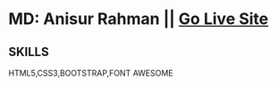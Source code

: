 # MD: Anisur Rahman || [Go Live Site](https://aranis121.github.io/Agency/)
## SKILLS
HTML5,CSS3,BOOTSTRAP,FONT AWESOME
